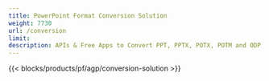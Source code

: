 ```yaml
---
title: PowerPoint Format Conversion Solution 
weight: 7730
url: /conversion
limit: 
description: APIs & Free Apps to Convert PPT, PPTX, POTX, POTM and ODP file formats
---
```


{{< blocks/products/pf/agp/conversion-solution >}} 